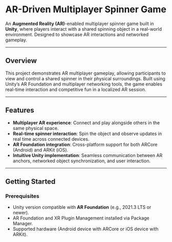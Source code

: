 # AR-Driven Multiplayer Spinner Game

An **Augmented Reality (AR)**-enabled multiplayer spinner game built in **Unity**, where players interact with a shared spinning object in a real-world environment. Designed to showcase AR interactions and networked gameplay.

---

##  Overview

This project demonstrates AR multiplayer gameplay, allowing participants to view and control a shared spinner in their physical surroundings. Built using Unity’s AR Foundation and multiplayer networking tools, the game enables real-time interaction and competitive fun in a localized AR session.

---

##  Features

- **Multiplayer AR experience**: Connect and play alongside others in the same physical space.
- **Real-time spinner interaction**: Spin the object and observe updates in real time across connected devices.
- **AR Foundation integration**: Cross-platform support for both ARCore (Android) and ARKit (iOS).
- **Intuitive Unity implementation**: Seamless communication between AR anchors, networked object synchronization, and user interaction.

---

##  Getting Started

### Prerequisites

- Unity version compatible with **AR Foundation** (e.g., 2021.3 LTS or newer).
- AR Foundation and XR Plugin Management installed via Package Manager.
- Supported hardware (Android device with ARCore or iOS device with ARKit).
